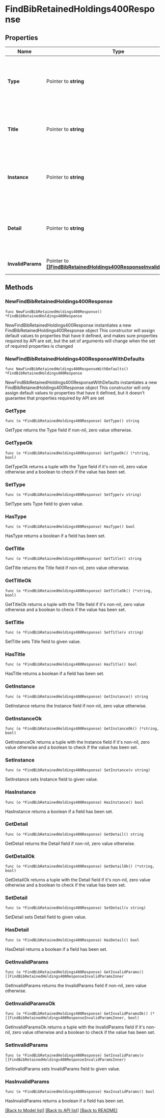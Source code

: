 # FindBibRetainedHoldings400Response

## Properties

Name | Type | Description | Notes
------------ | ------------- | ------------- | -------------
**Type** | Pointer to **string** | A URI reference [RFC3986] that identifies the problem type. | [optional] 
**Title** | Pointer to **string** | A short, human-readable summary of the problem type. | [optional] 
**Instance** | Pointer to **string** | A URI reference that identifies the specific occurrence of the problem. | [optional] 
**Detail** | Pointer to **string** | A human-readable explanation specific to this occurrence of the problem., | [optional] 
**InvalidParams** | Pointer to [**[]FindBibRetainedHoldings400ResponseInvalidParamsInner**](FindBibRetainedHoldings400ResponseInvalidParamsInner.md) | An array of validation errors. | [optional] 

## Methods

### NewFindBibRetainedHoldings400Response

`func NewFindBibRetainedHoldings400Response() *FindBibRetainedHoldings400Response`

NewFindBibRetainedHoldings400Response instantiates a new FindBibRetainedHoldings400Response object
This constructor will assign default values to properties that have it defined,
and makes sure properties required by API are set, but the set of arguments
will change when the set of required properties is changed

### NewFindBibRetainedHoldings400ResponseWithDefaults

`func NewFindBibRetainedHoldings400ResponseWithDefaults() *FindBibRetainedHoldings400Response`

NewFindBibRetainedHoldings400ResponseWithDefaults instantiates a new FindBibRetainedHoldings400Response object
This constructor will only assign default values to properties that have it defined,
but it doesn't guarantee that properties required by API are set

### GetType

`func (o *FindBibRetainedHoldings400Response) GetType() string`

GetType returns the Type field if non-nil, zero value otherwise.

### GetTypeOk

`func (o *FindBibRetainedHoldings400Response) GetTypeOk() (*string, bool)`

GetTypeOk returns a tuple with the Type field if it's non-nil, zero value otherwise
and a boolean to check if the value has been set.

### SetType

`func (o *FindBibRetainedHoldings400Response) SetType(v string)`

SetType sets Type field to given value.

### HasType

`func (o *FindBibRetainedHoldings400Response) HasType() bool`

HasType returns a boolean if a field has been set.

### GetTitle

`func (o *FindBibRetainedHoldings400Response) GetTitle() string`

GetTitle returns the Title field if non-nil, zero value otherwise.

### GetTitleOk

`func (o *FindBibRetainedHoldings400Response) GetTitleOk() (*string, bool)`

GetTitleOk returns a tuple with the Title field if it's non-nil, zero value otherwise
and a boolean to check if the value has been set.

### SetTitle

`func (o *FindBibRetainedHoldings400Response) SetTitle(v string)`

SetTitle sets Title field to given value.

### HasTitle

`func (o *FindBibRetainedHoldings400Response) HasTitle() bool`

HasTitle returns a boolean if a field has been set.

### GetInstance

`func (o *FindBibRetainedHoldings400Response) GetInstance() string`

GetInstance returns the Instance field if non-nil, zero value otherwise.

### GetInstanceOk

`func (o *FindBibRetainedHoldings400Response) GetInstanceOk() (*string, bool)`

GetInstanceOk returns a tuple with the Instance field if it's non-nil, zero value otherwise
and a boolean to check if the value has been set.

### SetInstance

`func (o *FindBibRetainedHoldings400Response) SetInstance(v string)`

SetInstance sets Instance field to given value.

### HasInstance

`func (o *FindBibRetainedHoldings400Response) HasInstance() bool`

HasInstance returns a boolean if a field has been set.

### GetDetail

`func (o *FindBibRetainedHoldings400Response) GetDetail() string`

GetDetail returns the Detail field if non-nil, zero value otherwise.

### GetDetailOk

`func (o *FindBibRetainedHoldings400Response) GetDetailOk() (*string, bool)`

GetDetailOk returns a tuple with the Detail field if it's non-nil, zero value otherwise
and a boolean to check if the value has been set.

### SetDetail

`func (o *FindBibRetainedHoldings400Response) SetDetail(v string)`

SetDetail sets Detail field to given value.

### HasDetail

`func (o *FindBibRetainedHoldings400Response) HasDetail() bool`

HasDetail returns a boolean if a field has been set.

### GetInvalidParams

`func (o *FindBibRetainedHoldings400Response) GetInvalidParams() []FindBibRetainedHoldings400ResponseInvalidParamsInner`

GetInvalidParams returns the InvalidParams field if non-nil, zero value otherwise.

### GetInvalidParamsOk

`func (o *FindBibRetainedHoldings400Response) GetInvalidParamsOk() (*[]FindBibRetainedHoldings400ResponseInvalidParamsInner, bool)`

GetInvalidParamsOk returns a tuple with the InvalidParams field if it's non-nil, zero value otherwise
and a boolean to check if the value has been set.

### SetInvalidParams

`func (o *FindBibRetainedHoldings400Response) SetInvalidParams(v []FindBibRetainedHoldings400ResponseInvalidParamsInner)`

SetInvalidParams sets InvalidParams field to given value.

### HasInvalidParams

`func (o *FindBibRetainedHoldings400Response) HasInvalidParams() bool`

HasInvalidParams returns a boolean if a field has been set.


[[Back to Model list]](../README.md#documentation-for-models) [[Back to API list]](../README.md#documentation-for-api-endpoints) [[Back to README]](../README.md)


